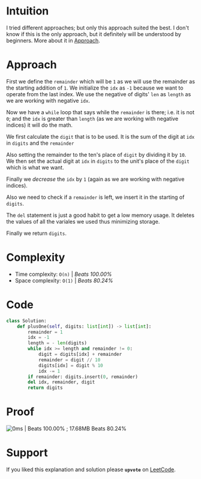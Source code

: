 # Intuition
I tried different approaches; but only this approach suited the best. I don't know if this is the only approach, but it definitely will be understood by beginners. More about it in [Approach](#Approach).

# Approach
First we define the `remainder` which will be `1` as we will use the remainder as the starting addition of `1`.
We initialize the `idx` as `-1` because we want to operate from the last index.
We use the negative of digits' `len` as `length` as we are working with negative `idx`.

Now we have a `while` loop that says while the `remainder` is there; i.e. it is not `0`; and the `idx` is greater than `length` (as we are working with negative indices) it will do the math.

We first calculate the `digit` that is to be used. It is the sum of the digit at `idx` in `digits` and the `remainder`

Also setting the remainder to the ten's place of `digit` by dividing it by `10`. 
We then set the actual digit at `idx` in `digits` to the unit's place of the `digit` which is what we want.

Finally we _decrease_ the `idx` by `1` (again as we are working with negative indices).

Also we need to check if a `remainder` is left, we insert it in the starting of `digits`.

The `del` statement is just a good habit to get a low memory usage. It deletes the values of all the variales we used thus minimizing storage.

Finally we return `digits`.

# Complexity
- Time complexity: `O(n)` | *Beats 100.00%*
- Space complexity: `O(1)` | *Beats 80.24%*

# Code
```Python
class Solution:
    def plusOne(self, digits: list[int]) -> list[int]:
        remainder = 1
        idx = -1
        length = - len(digits)
        while idx >= length and remainder != 0:
            digit = digits[idx] + remainder
            remainder = digit // 10
            digits[idx] = digit % 10
            idx -= 1
        if remainder: digits.insert(0, remainder)
        del idx, remainder, digit
        return digits
```

# Proof

![0ms | Beats 100.00% ; 17.68MB Beats 80.24%](https://assets.leetcode.com/users/images/ca91cc09-083d-4cb1-8b43-87591a018203_1743000900.2524323.png)

# Support

If you liked this explanation and solution please **`upvote`** on [LeetCode](https://leetcode.com/problems/plus-one/solutions/6582466/solution-for-plus-one-in-python-by-aahan-9qke/).